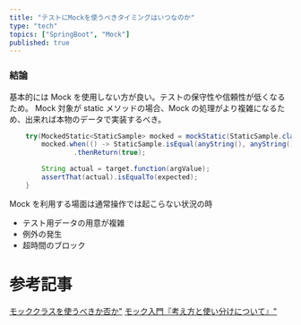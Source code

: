 ```yaml
---
title: "テストにMockを使うべきタイミングはいつなのか"
type: "tech"
topics: ["SpringBoot", "Mock"]
published: true
---
```


### 結論
基本的には Mock を使用しない方が良い。テストの保守性や信頼性が低くなるため。
Mock 対象が static メソッドの場合、Mock の処理がより複雑になるため、出来れば本物のデータで実装するべき。

```Java
    try(MockedStatic<StaticSample> mocked = mockStatic(StaticSample.class)) {
        mocked.when(() -> StaticSample.isEqual(anyString(), anyString()))
                .thenReturn(true);

        String actual = target.function(argValue);
        assertThat(actual).isEqualTo(expected);
    }
```

Mock を利用する場面は通常操作では起こらない状況の時
- テスト用データの用意が複雑
- 例外の発生
- 超時間のブロック

# 参考記事
[モッククラスを使うべきか否か"](https://irof.hateblo.jp/entry/2019/07/17/233048)
[モック入門『考え方と使い分けについて』"](https://yoshitaro-yoyo.hatenablog.com/entry/introduction-to-mock)
